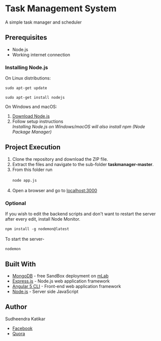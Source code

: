 # Task Management System
A simple task manager and scheduler
## Prerequisites
- Node.js
- Working internet connection
### Installing Node.js
On Linux distributions:<br><br>
`sudo apt-get update`<br><br>
`sudo apt-get install nodejs`

On Windows and macOS:<br>
1. [Download Node.js](https://nodejs.org/en/download/)<br>
2. Follow setup instructions<br>
*Installing Node.js on Windows/macOS will also install npm (Node Package Manager)*

## Project Execution
1. Clone the repository and download the ZIP file.
2. Extract the files and navigate to the sub-folder **taskmanager-master**.
3. From this folder run<br><br>
`node app.js`<br><br>
4. Open a browser and go to [localhost:3000](http://localhost:3000)

### Optional
If you wish to edit the backend scripts and don't want to restart the server after every edit, install Node Monitor.<br><br>
`npm install -g nodemon@latest`<br><br>
To start the server-<br><br>
`nodemon`

## Built With
- [MongoDB](https://mongodb.com/) - free SandBox deployment on [mLab](https://mlab.com/)
- [Express.js](https://expressjs.com/) - Node.js web application framework
- [Angular 5 CLI](https://angular.io/) - Front-end web application framework
- [Node.js](https://nodejs.org/) - Server side JavaScript

## Author
Sudheendra Katikar
- [Facebook](https://www.facebook.com/sudheeeendra)
- [Quora](https://www.quora.com/profile/Sudheendra-Katikar)
